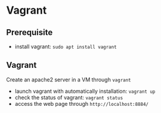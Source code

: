 # Vagrant
## Prerequisite
- install vagrant: `sudo apt install vagrant`

## Vagrant 
Create an apache2 server in a VM through `vagrant`
- launch vagrant with automatically installation: `vagrant up`
- check the status of vagrant: `vagrant status`
- access the web page through `http://localhost:8884/`
